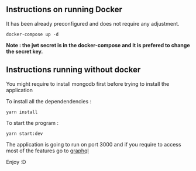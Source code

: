 ## Instructions on running Docker

It has been already preconfigured and does not require any adjustment.

```
docker-compose up -d
```

**Note : the jwt secret is in the docker-compose and it is prefered to change the secret key.**

## Instructions running without docker

You might require to install mongodb first before trying to install the application

To install all the dependendencies :

```
yarn install
```

To start the program :

```
yarn start:dev
```

The application is going to run on port 3000 and if you require to access most of the features go to
[graphql](http://localhost:3000/graphql)

Enjoy :D
